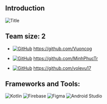 ## Introduction
![Title](https://imgtr.ee/images/2023/06/03/SgOVB.png)

## Team size: 2

- [![GitHub](https://badgen.net/badge/icon/github?icon=github&label)](https://github.com/Vuoncog) https://github.com/Vuoncog

- [![GitHub](https://badgen.net/badge/icon/github?icon=github&label)](https://github.com/MinhPhucTr) https://github.com/MinhPhucTr

- [![GitHub](https://badgen.net/badge/icon/github?icon=github&label)](https://github.com/volevu17) https://github.com/volevu17

## Frameworks and Tools:

![Kotlin](https://img.shields.io/badge/kotlin-%237F52FF.svg?style=for-the-badge&logo=kotlin&logoColor=white)
![Firebase](https://img.shields.io/badge/Firebase-039BE5?style=for-the-badge&logo=Firebase&logoColor=white)
![Figma](https://img.shields.io/badge/figma-%23F24E1E.svg?style=for-the-badge&logo=figma&logoColor=white)
![Android Studio](https://img.shields.io/badge/Android%20Studio-3DDC84.svg?style=for-the-badge&logo=android-studio&logoColor=white)
